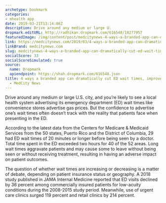 ```yaml
---
archetype: bookmark
categories:
- mhealth app
date: 2019-03-21T13:14:08Z
description: Drive around any medium or large U.
dropmark.editURL: http://radhikan.dropmark.com/616548/18277957
featuredImage: /img/content/post/medcitynews-4-ways-a-branded-app-can-dramatically-cut-ed-wait-times-improve-patient-experience-medcity-news.jpg
link: https://medcitynews.com/2019/03/4-ways-a-branded-app-can-dramatically-cut-ed-wait-times-improve-patient-experience/
linkBrand: medcitynews.com
slug: medcitynews-4-ways-a-branded-app-can-dramatically-cut-ed-wait-times-improve-patient-experience-medcity-news
socialScore: 33
socialScoreSimulated: true
source:
  name: Dropmark
  apiendpoint: https://shah.dropmark.com/616548.json
title: 4 ways a branded app can dramatically cut ED wait times, improve patient experience
  - MedCity News
---
```

Drive around any medium or large U.S. city, and you’re likely to see a local health system advertising its emergency department (ED) wait times like convenience stores advertise gas prices. But the confidence to advertise one’s wait times often doesn’t track with the reality that patients face when presenting in the ED.

According to the latest data from the Centers for Medicare & Medicaid Services from the 50 states, Puerto Rico and the District of Columbia, 29 had ED wait times of 20 minutes or longer before being seen by a doctor. Total time spent in the ED exceeded two hours for 40 of the 52 areas. Long wait times aggravate patients and may cause some to leave without being seen or without receiving treatment, resulting in having an adverse impact on patient outcomes.

The question of whether wait times are increasing or decreasing is a matter of debate, depending on patient insurance status or geography. A 2018 study published in JAMA Internal Medicine reported that ED visits declined by 36 percent among commercially insured patients for low-acuity conditions during the 2008-2015 study period. Meanwhile, use of urgent care clinics surged 119 percent and retail clinics by 214 percent.

